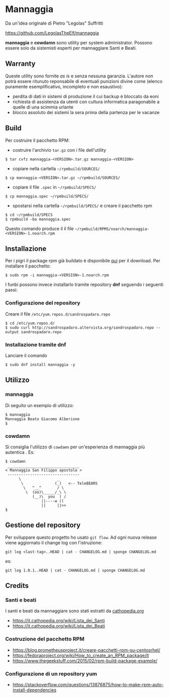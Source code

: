 # Mannaggia

Da un'idea originale di Pietro "Legolas" Suffritti

https://github.com/LegolasTheElf/mannaggia

**mannaggia** e **cowdamn** sono utility per system administrator. Possono essere solo da sistemisti esperti per mannaggiare Santi e Beati. 

## Warranty
Queste utility sono fornite *as is* e senza nessuna garanzia. L'autore non potrà essere ritunuto reponsabile di eventuali punizioni divine come (elenco puramente esemplificativo, incompleto e non esaustivo):

* perdita di dati in sistemi di produzione il cui backup è bloccato da eoni
* richiesta di assistenza da utenti con cultura informatica paragonabile a quelle di una scimmia urlante
* blocco assoluto dei sistemi la sera prima della partenza per le vacanze

## Build

Per costruire il pacchetto RPM:

* costruire l'archivio `tar.gz` con i file dell'utility
```
$ tar cvfz mannaggia-<VERSION>.tar.gz mannaggia-<VERSION>
```
* copiare nella cartella `~/rpmbuild/SOURCES/`
```
$ cp mannaggia-<VERSION>.tar.gz ~/rpmbuild/SOURCES/
```
* copiare il file `.spec` in `~/rpmbuild/SPECS/`
```
$ cp mannaggia.spec ~/rpmbuild/SPECS/
```
* spostarsi nella cartella `~/rpmbuild/SPECS/` e creare il pacchetto rpm
```
$ cd ~/rpmbuild/SPECS
$ rpmbuild -ba mannaggia.spec
```
Questo comando produce il il file `~/rpmbuild/RPMS/noarch/mannaggia-<VERSION>-1.noarch.rpm`

## Installazione

Per i pigri il package rpm già buildato è disponibile [qui](https://raw.githubusercontent.com/sandrospadaro/mannaggia/develop/bin/noarch/mannaggia-1.1-1.noarch.rpm) per il download. Per installare il pacchetto:

```
$ sudo rpm -i mannaggia-<VERSION>-1.noarch.rpm
```

I funbi possono invece installarlo tramite repository **dnf** seguendo i seguenti passi:

### Configurazione del repository

Creare il file `/etc/yum.repos.d/sandrospadaro.repo`

```
$ cd /etc/yum.repos.d/
$ sudo curl http://sandrospadaro.altervista.org/sandrospadaro.repo --output sandrospadaro.repo
```

### Installazione tramite dnf

Lanciare il comando

```
$ sudo dnf install mannaggia -y
```

## Utilizzo

### mannaggia

Di seguito un esempio di utilizzo:

```
$ mannaggia
Mannaggia Beato Giacomo Alberione
$ 
```
### cowdamn

Si consiglia l'utilizzo di `cowdamn` per un'esperienza di mannaggia più autentica . Es:
```
$ cowdamn
 ________________________________
< Mannaggia San Filippo apostolo >
 --------------------------------
      \                _
       \              (_)   <-- TeleBEARS
        \   ^__^       / \
         \  (oo)\_____/_\ \
            (__)\  you  ) /
                ||----w ((
                ||     ||>> 
$ 
```

## Gestione del repository

Per sviluppare questo progetto ho usato `git flow`. Ad ogni nuova release viene aggiornato il change log con l'istruzione:

```
git log <last-tag>..HEAD | cat - CHANGELOG.md | sponge CHANGELOG.md
```

es:

```
git log 1.0.1..HEAD | cat - CHANGELOG.md | sponge CHANGELOG.md
```

## Credits

### Santi e beati
I santi e beati da mannaggiare sono stati estratti da [cathopedia.org](https://it.cathopedia.org/)
* https://it.cathopedia.org/wiki/Lista_dei_Santi
* https://it.cathopedia.org/wiki/Lista_dei_Beati

### Costruzione del pacchetto RPM

* https://blog.prometheusproject.it/creare-pacchetti-rpm-su-centosrhel/ 
* https://fedoraproject.org/wiki/How_to_create_an_RPM_package/it
* https://www.thegeekstuff.com/2015/02/rpm-build-package-example/

### Configurazione di un repository yum

* https://stackoverflow.com/questions/13876875/how-to-make-rpm-auto-install-dependencies